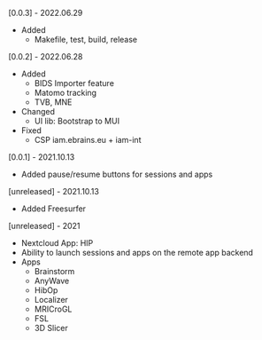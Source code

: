 [0.0.3] - 2022.06.29

- Added
  - Makefile, test, build, release

[0.0.2] - 2022.06.28

- Added
  - BIDS Importer feature
  - Matomo tracking
  - TVB, MNE
- Changed
  - UI lib: Bootstrap to MUI
- Fixed
  - CSP iam.ebrains.eu + iam-int

[0.0.1] - 2021.10.13

- Added pause/resume buttons for sessions and apps

[unreleased] - 2021.10.13

- Added Freesurfer

[unreleased] - 2021

- Nextcloud App: HIP
- Ability to launch sessions and apps on the remote app backend
- Apps
  - Brainstorm
  - AnyWave
  - HibOp
  - Localizer
  - MRICroGL
  - FSL
  - 3D Slicer
